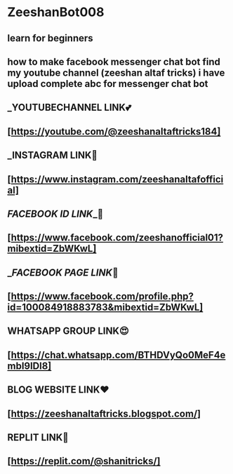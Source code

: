 # ZeeshanBot008
## learn for beginners

## how to make facebook messenger chat bot find my youtube channel (zeeshan altaf tricks) i have upload complete abc for messenger chat bot

## _____YOUTUBECHANNEL LINK____💕

## [https://youtube.com/@zeeshanaltaftricks184]

## _______INSTAGRAM LINK______🥰

## [https://www.instagram.com/zeeshanaltafofficial]

## _____FACEBOOK ID LINK______🍫

## [https://www.facebook.com/zeeshanofficial01?mibextid=ZbWKwL]

## ______FACEBOOK PAGE LINK_____🥀

## [https://www.facebook.com/profile.php?id=100084918883783&mibextid=ZbWKwL]

## ____WHATSAPP GROUP LINK____😍

## [https://chat.whatsapp.com/BTHDVyQo0MeF4embI9IDl8]

## ______BLOG WEBSITE LINK______❤️

## [https://zeeshanaltaftricks.blogspot.com/]

## ______REPLIT LINK______🤟

## [https://replit.com/@shanitricks/]


